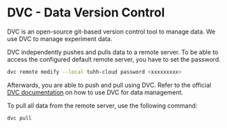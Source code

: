 # DVC - Data Version Control

DVC is an open-source git-based version control tool to manage data.
We use DVC to manage experiment data.

DVC independently pushes and pulls data to a remote server.
To be able to access the configured default remote server, you have to set the password.

```sh
dvc remote modify --local tuhh-cloud password <xxxxxxxxx>
```

Afterwards, you are able to push and pull using DVC.
Refer to the official [DVC documentation](https://dvc.org/doc) on how to use DVC for data management.

To pull all data from the remote server, use the following command:

```sh
dvc pull
```
